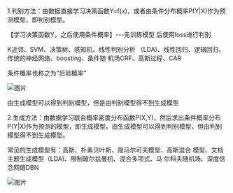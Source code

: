 1.判别方法：由数据直接学习决策函数Y=f(x)，或者由条件分布概率P(Y|X)作为预测模型，即判别模型。

【学习决策函数Y，之后使用条件概率】---先训练模型 后使用loss进行判别


K近邻、SVM、决策树、感知机、线性判别分析
（LDA)、线性回归、逻辑回归、传统的神经网络、boosting、条件随
机场CRF、高斯过程、CAR

条件概率也称之为”后验概率“

![图片](https://user-images.githubusercontent.com/38878365/182312773-7e6b1a4f-83f2-4b1c-98c5-fa56f5f44312.png)




由生成模型可以得到判别模型，但是由判别模型得不到生成模型

2.生成方法：由数据学习联合概率密度分布函数P(X,Y)，然后求出条件概率分布P(Y|X)作为预测的模型，即生成模型。由生成模型可以得到判别模型，但由判别模型得不到生成模型。


常见的生成模型有：高斯、朴素贝叶斯、隐马尔可夫模型、高斯混合
模型、文档主题生成模型（LDA)、限制玻尔兹曼机、混合多项式、马
尔科夫随机场、深度信念网络DBN


![图片](https://user-images.githubusercontent.com/38878365/182313440-ae753fd7-675d-4b99-b6fd-02e4822732cc.png)
